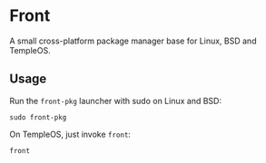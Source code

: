 # Front

A small cross-platform package manager base for Linux, BSD and TempleOS.

## Usage

Run the `front-pkg` launcher with sudo on Linux and BSD:

```
sudo front-pkg
```

On TempleOS, just invoke `front`:

```
front
```

